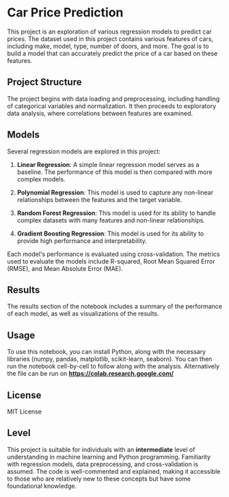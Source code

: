 # Car Price Prediction

This project is an exploration of various regression models to predict car prices. The dataset used in this project contains various features of cars, including make, model, type, number of doors, and more. The goal is to build a model that can accurately predict the price of a car based on these features.

## Project Structure

The project begins with data loading and preprocessing, including handling of categorical variables and normalization. It then proceeds to exploratory data analysis, where correlations between features are examined.

## Models

Several regression models are explored in this project:

1. **Linear Regression**: A simple linear regression model serves as a baseline. The performance of this model is then compared with more complex models.

2. **Polynomial Regression**: This model is used to capture any non-linear relationships between the features and the target variable.

3. **Random Forest Regression**: This model is used for its ability to handle complex datasets with many features and non-linear relationships.

4. **Gradient Boosting Regression**: This model is used for its ability to provide high performance and interpretability.

Each model's performance is evaluated using cross-validation. The metrics used to evaluate the models include R-squared, Root Mean Squared Error (RMSE), and Mean Absolute Error (MAE).

## Results

The results section of the notebook includes a summary of the performance of each model, as well as visualizations of the results.

## Usage

To use this notebook, you can install Python, along with the necessary libraries (numpy, pandas, matplotlib, scikit-learn, seaborn). You can then run the notebook cell-by-cell to follow along with the analysis. Alternatively the file can be run on __https://colab.research.google.com/__

## License

MIT License

## Level

This project is suitable for individuals with an **intermediate** level of understanding in machine learning and Python programming. Familiarity with regression models, data preprocessing, and cross-validation is assumed. The code is well-commented and explained, making it accessible to those who are relatively new to these concepts but have some foundational knowledge. 


